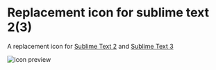Replacement icon for sublime text 2(3)
=============
A replacement icon for [Sublime Text 2](http://sublimetext.com/2) and [Sublime Text 3](http://sublimetext.com/3)

![icon preview](https://raw.github.com/doabit/sublime-text-icon/master/SublimeText_256x256x32.png "Preview")
